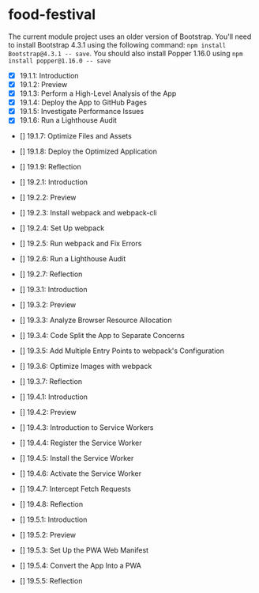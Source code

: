 # food-festival

The current module project uses an older version of Bootstrap. You'll need to install Bootstrap 4.3.1 using the following command: `npm install Bootstrap@4.3.1 -- save`. You should also install Popper 1.16.0 using `npm install popper@1.16.0 -- save`

- [x] 19.1.1: Introduction
- [x] 19.1.2: Preview
- [x] 19.1.3: Perform a High-Level Analysis of the App
- [x] 19.1.4: Deploy the App to GitHub Pages
- [x] 19.1.5: Investigate Performance Issues
- [x] 19.1.6: Run a Lighthouse Audit
- [] 19.1.7: Optimize Files and Assets
- [] 19.1.8: Deploy the Optimized Application
- [] 19.1.9: Reflection

- [] 19.2.1: Introduction
- [] 19.2.2: Preview
- [] 19.2.3: Install webpack and webpack-cli
- [] 19.2.4: Set Up webpack
- [] 19.2.5: Run webpack and Fix Errors
- [] 19.2.6: Run a Lighthouse Audit
- [] 19.2.7: Reflection

- [] 19.3.1: Introduction
- [] 19.3.2: Preview
- [] 19.3.3: Analyze Browser Resource Allocation
- [] 19.3.4: Code Split the App to Separate Concerns
- [] 19.3.5: Add Multiple Entry Points to webpack's Configuration
- [] 19.3.6: Optimize Images with webpack
- [] 19.3.7: Reflection

- [] 19.4.1: Introduction
- [] 19.4.2: Preview
- [] 19.4.3: Introduction to Service Workers
- [] 19.4.4: Register the Service Worker
- [] 19.4.5: Install the Service Worker
- [] 19.4.6: Activate the Service Worker
- [] 19.4.7: Intercept Fetch Requests
- [] 19.4.8: Reflection

- [] 19.5.1: Introduction
- [] 19.5.2: Preview
- [] 19.5.3: Set Up the PWA Web Manifest
- [] 19.5.4: Convert the App Into a PWA
- [] 19.5.5: Reflection